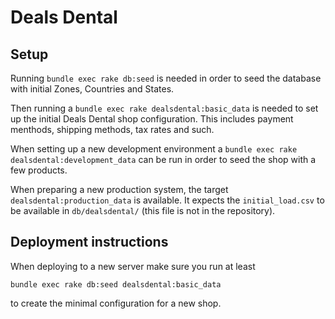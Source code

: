 # Deals Dental

## Setup
Running `bundle exec rake db:seed` is needed in order to seed the database with initial Zones, Countries and States.

Then running a `bundle exec rake dealsdental:basic_data` is needed to set up the initial Deals Dental shop configuration. This includes payment menthods, shipping methods, tax rates and such.

When setting up a new development environment a `bundle exec rake dealsdental:development_data` can be run in order to seed the shop with a few products.

When preparing a new production system, the target `dealsdental:production_data` is available. It expects the `initial_load.csv` to be available in `db/dealsdental/` (this file is not in the repository).

## Deployment instructions
When deploying to a new server make sure you run at least

```
bundle exec rake db:seed dealsdental:basic_data
```

to create the minimal configuration for a new shop.

